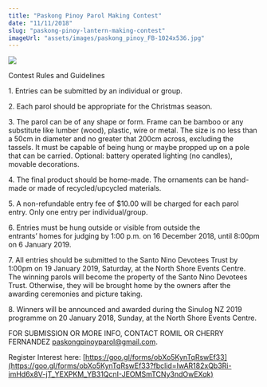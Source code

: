 ```yaml
---
title: "Paskong Pinoy Parol Making Contest"
date: "11/11/2018"
slug: "paskong-pinoy-lantern-making-contest"
imageUrl: "assets/images/paskong_pinoy_FB-1024x536.jpg"
---
```


![](https://i0.wp.com/santonino-nz.org/wp-content/uploads/2018/11/paskong_pinoy_FB-1024x536.jpg?resize=650%2C340)

Contest Rules and Guidelines

1\. Entries can be submitted by an individual or group.

2\. Each parol should be appropriate for the Christmas season.

3\. The parol can be of any shape or form. Frame can be bamboo or any substitute like lumber (wood), plastic, wire or metal. The size is no less than a 50cm in diameter and no greater that 200cm across, excluding the tassels. It must be capable of being hung or maybe propped up on a pole that can be carried. Optional: battery operated lighting (no candles), movable decorations.

4\. The final product should be home-made. The ornaments can be hand-made or made of recycled/upcycled materials.

5\. A non-refundable entry fee of $10.00 will be charged for each parol entry. Only one entry per individual/group.

6\. Entries must be hung outside or visible from outside the  
entrants’ homes for judging by 1:00 p.m. on 16 December 2018, until 8:00pm on 6 January 2019.

7\. All entries should be submitted to the Santo Nino Devotees Trust by 1:00pm on 19 January 2019, Saturday, at the North Shore Events Centre.  The winning parols will become the property of the Santo Nino Devotees Trust. Otherwise, they will be brought home by the owners after the awarding ceremonies and picture taking.

8\. Winners will be announced and awarded during the Sinulog NZ 2019 programme on 20 January 2018, Sunday, at the North Shore Events Centre.

FOR SUBMISSION OR MORE INFO, CONTACT ROMIL OR CHERRY FERNANDEZ [paskongpinoyparol@gmail.com](mailto:paskongpinoyparol@gmail.com).

Register Interest here: [https://goo.gl/forms/obXo5KynTqRswEf33](https://goo.gl/forms/obXo5KynTqRswEf33?fbclid=IwAR182xQb3Ri-imHd6x8V-jT_YEXPKM_YB31QcnI-JEOMSmTCNy3ndOwEXqk)